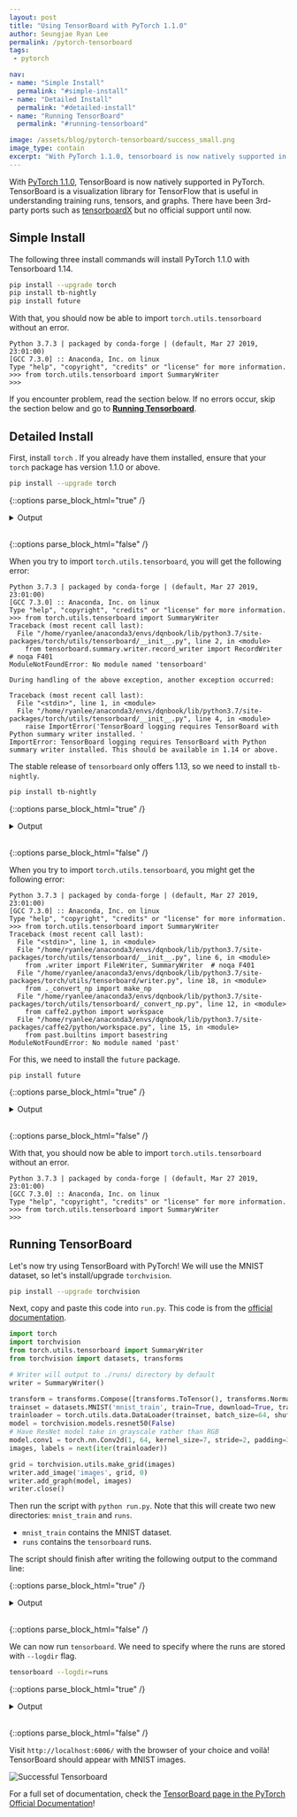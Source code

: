 ```yaml
---
layout: post
title: "Using TensorBoard with PyTorch 1.1.0"
author: Seungjae Ryan Lee
permalink: /pytorch-tensorboard
tags:
 - pytorch

nav:
- name: "Simple Install"
  permalink: "#simple-install"
- name: "Detailed Install"
  permalink: "#detailed-install"
- name: "Running TensorBoard"
  permalink: "#running-tensorboard"

image: /assets/blog/pytorch-tensorboard/success_small.png
image_type: contain
excerpt: "With PyTorch 1.1.0, tensorboard is now natively supported in PyTorch. This post contains detailed instuctions to install tensorboard."
---
```



With [PyTorch 1.1.0](https://github.com/pytorch/pytorch/releases/tag/v1.1.0), TensorBoard is now natively supported in PyTorch. TensorBoard is a visualization library for TensorFlow that is useful in understanding training runs, tensors, and graphs. There have been 3rd-party ports such as [tensorboardX](https://github.com/lanpa/tensorboardX) but no official support until now.

## Simple Install

The following three install commands will install PyTorch 1.1.0 with Tensorboard 1.14.

```bash
pip install --upgrade torch
pip install tb-nightly
pip install future
```

With that, you should now be able to import `torch.utils.tensorboard` without an error.

```
Python 3.7.3 | packaged by conda-forge | (default, Mar 27 2019, 23:01:00) 
[GCC 7.3.0] :: Anaconda, Inc. on linux
Type "help", "copyright", "credits" or "license" for more information.
>>> from torch.utils.tensorboard import SummaryWriter
>>>
```

If you encounter problem, read the section below. If no errors occur, skip the section below and go to [**Running Tensorboard**](#running-tensorboard).

## Detailed Install

First, install `torch` . If you already have them installed, ensure that your `torch` package has version 1.1.0 or above.

```bash
pip install --upgrade torch
```

{::options parse_block_html="true" /}

<details><summary markdown="span">Output</summary>
```
Collecting torch
  Downloading https://files.pythonhosted.org/packages/ac/23/a4b5c189dd624411ec84613b717594a00480282b949e3448d189c4aa4e47/torch-1.1.0-cp37-cp37m-manylinux1_x86_64.whl (676.9MB)
     |████████████████████████████████| 676.9MB 18kB/s 
Collecting numpy (from torch)
  Downloading https://files.pythonhosted.org/packages/bb/76/24e9f32c78e6f6fb26cf2596b428f393bf015b63459468119f282f70a7fd/numpy-1.16.3-cp37-cp37m-manylinux1_x86_64.whl (17.3MB)
     |████████████████████████████████| 17.3MB 1.2MB/s 
Installing collected packages: numpy, torch
Successfully installed numpy-1.16.3 torch-1.1.0
```
</details>
<br/>

{::options parse_block_html="false" /}


When you try to import `torch.utils.tensorboard`, you will get the following error:

```
Python 3.7.3 | packaged by conda-forge | (default, Mar 27 2019, 23:01:00) 
[GCC 7.3.0] :: Anaconda, Inc. on linux
Type "help", "copyright", "credits" or "license" for more information.
>>> from torch.utils.tensorboard import SummaryWriter
Traceback (most recent call last):
  File "/home/ryanlee/anaconda3/envs/dqnbook/lib/python3.7/site-packages/torch/utils/tensorboard/__init__.py", line 2, in <module>
    from tensorboard.summary.writer.record_writer import RecordWriter  # noqa F401
ModuleNotFoundError: No module named 'tensorboard'

During handling of the above exception, another exception occurred:

Traceback (most recent call last):
  File "<stdin>", line 1, in <module>
  File "/home/ryanlee/anaconda3/envs/dqnbook/lib/python3.7/site-packages/torch/utils/tensorboard/__init__.py", line 4, in <module>
    raise ImportError('TensorBoard logging requires TensorBoard with Python summary writer installed. '
ImportError: TensorBoard logging requires TensorBoard with Python summary writer installed. This should be available in 1.14 or above.
```

The stable release of `tensorboard` only offers 1.13, so we need to install `tb-nightly`.

```bash
pip install tb-nightly
```

{::options parse_block_html="true" /}

<details><summary markdown="span">Output</summary>
```
Collecting tb-nightly
  Downloading https://files.pythonhosted.org/packages/04/e8/4916104a15bc768a18bda13d18e15d500c01fd1f2fef09920f2e5ff27537/tb_nightly-1.14.0a20190501-py3-none-any.whl (3.1MB)
     |████████████████████████████████| 3.1MB 884kB/s 
Requirement already satisfied: numpy>=1.12.0 in /home/ryanlee/anaconda3/envs/dqnbook/lib/python3.7/site-packages (from tb-nightly) (1.16.3)
Collecting six (from tb-nightly)
  Using cached https://files.pythonhosted.org/packages/73/fb/00a976f728d0d1fecfe898238ce23f502a721c0ac0ecfedb80e0d88c64e9/six-1.12.0-py2.py3-none-any.whl
Requirement already satisfied: wheel>=0.26; python_version >= "3" in /home/ryanlee/anaconda3/envs/dqnbook/lib/python3.7/site-packages (from tb-nightly) (0.33.1)
Collecting absl-py>=0.4 (from tb-nightly)
  Downloading https://files.pythonhosted.org/packages/da/3f/9b0355080b81b15ba6a9ffcf1f5ea39e307a2778b2f2dc8694724e8abd5b/absl-py-0.7.1.tar.gz (99kB)
     |████████████████████████████████| 102kB 4.5MB/s 
Collecting werkzeug>=0.11.15 (from tb-nightly)
  Downloading https://files.pythonhosted.org/packages/18/79/84f02539cc181cdbf5ff5a41b9f52cae870b6f632767e43ba6ac70132e92/Werkzeug-0.15.2-py2.py3-none-any.whl (328kB)
     |████████████████████████████████| 337kB 4.6MB/s 
Collecting protobuf>=3.6.0 (from tb-nightly)
  Downloading https://files.pythonhosted.org/packages/19/a5/ac51df34cdf4739574492ed4903c11dadd72a7bec4a31bb0496f4f50fc19/protobuf-3.7.1-cp37-cp37m-manylinux1_x86_64.whl (1.2MB)
     |████████████████████████████████| 1.2MB 6.0MB/s 
Collecting markdown>=2.6.8 (from tb-nightly)
  Downloading https://files.pythonhosted.org/packages/f5/e4/d8c18f2555add57ff21bf25af36d827145896a07607486cc79a2aea641af/Markdown-3.1-py2.py3-none-any.whl (87kB)
     |████████████████████████████████| 92kB 4.0MB/s 
Collecting grpcio>=1.6.3 (from tb-nightly)
  Downloading https://files.pythonhosted.org/packages/44/3c/0f680a3e2e7720dc1b37bf3163b1f62f0f847dc081a17f2a2f4389e86a38/grpcio-1.20.1-cp37-cp37m-manylinux1_x86_64.whl (2.1MB)
     |████████████████████████████████| 2.2MB 2.3MB/s 
Requirement already satisfied: setuptools in /home/ryanlee/anaconda3/envs/dqnbook/lib/python3.7/site-packages (from protobuf>=3.6.0->tb-nightly) (41.0.1)
Building wheels for collected packages: absl-py
  Building wheel for absl-py (setup.py) ... done
  Stored in directory: /home/ryanlee/.cache/pip/wheels/ee/98/38/46cbcc5a93cfea5492d19c38562691ddb23b940176c14f7b48
Successfully built absl-py
Installing collected packages: absl-py, werkzeug, protobuf, markdown, grpcio, tb-nightly
Successfully installed absl-py-0.7.1 grpcio-1.20.1 markdown-3.1 protobuf-3.7.1 tb-nightly-1.14.0a20190501 werkzeug-0.15.2
```
</details>
<br/>

{::options parse_block_html="false" /}

When you try to import `torch.utils.tensorboard`, you might get the following error:

```
Python 3.7.3 | packaged by conda-forge | (default, Mar 27 2019, 23:01:00) 
[GCC 7.3.0] :: Anaconda, Inc. on linux
Type "help", "copyright", "credits" or "license" for more information.
>>> from torch.utils.tensorboard import SummaryWriter
Traceback (most recent call last):
  File "<stdin>", line 1, in <module>
  File "/home/ryanlee/anaconda3/envs/dqnbook/lib/python3.7/site-packages/torch/utils/tensorboard/__init__.py", line 6, in <module>
    from .writer import FileWriter, SummaryWriter  # noqa F401
  File "/home/ryanlee/anaconda3/envs/dqnbook/lib/python3.7/site-packages/torch/utils/tensorboard/writer.py", line 18, in <module>
    from ._convert_np import make_np
  File "/home/ryanlee/anaconda3/envs/dqnbook/lib/python3.7/site-packages/torch/utils/tensorboard/_convert_np.py", line 12, in <module>
    from caffe2.python import workspace
  File "/home/ryanlee/anaconda3/envs/dqnbook/lib/python3.7/site-packages/caffe2/python/workspace.py", line 15, in <module>
    from past.builtins import basestring
ModuleNotFoundError: No module named 'past'
```

For this, we need to install the `future` package.

```
pip install future
```

{::options parse_block_html="true" /}

<details><summary markdown="span">Output</summary>
```
Collecting future
Installing collected packages: future
Successfully installed future-0.17.1
```
</details>
<br/>

{::options parse_block_html="false" /}

With that, you should now be able to import `torch.utils.tensorboard` without an error.

```
Python 3.7.3 | packaged by conda-forge | (default, Mar 27 2019, 23:01:00) 
[GCC 7.3.0] :: Anaconda, Inc. on linux
Type "help", "copyright", "credits" or "license" for more information.
>>> from torch.utils.tensorboard import SummaryWriter
>>>
```

## Running TensorBoard

Let's now try using TensorBoard with PyTorch! We will use the MNIST dataset, so let's install/upgrade `torchvision`.

```bash
pip install --upgrade torchvision
```

Next, copy and paste this code into `run.py`. This code is from the [official documentation](https://pytorch.org/docs/stable/tensorboard.html).

```python
import torch
import torchvision
from torch.utils.tensorboard import SummaryWriter
from torchvision import datasets, transforms

# Writer will output to ./runs/ directory by default
writer = SummaryWriter()

transform = transforms.Compose([transforms.ToTensor(), transforms.Normalize((0.5,), (0.5,))])
trainset = datasets.MNIST('mnist_train', train=True, download=True, transform=transform)
trainloader = torch.utils.data.DataLoader(trainset, batch_size=64, shuffle=True)
model = torchvision.models.resnet50(False)
# Have ResNet model take in grayscale rather than RGB
model.conv1 = torch.nn.Conv2d(1, 64, kernel_size=7, stride=2, padding=3, bias=False)
images, labels = next(iter(trainloader))

grid = torchvision.utils.make_grid(images)
writer.add_image('images', grid, 0)
writer.add_graph(model, images)
writer.close()
```

Then run the script with `python run.py`. Note that this will create two new directories: `mnist_train` and `runs`.

- `mnist_train` contains the MNIST dataset.
- `runs` contains the `tensorboard` runs.

The script should finish after writing the following output to the command line:

{::options parse_block_html="true" /}

<details><summary markdown="span">Output</summary>
```
Downloading http://yann.lecun.com/exdb/mnist/train-images-idx3-ubyte.gz to mnist_train/MNIST/raw/train-images-idx3-ubyte.gz
100.1%Extracting mnist_train/MNIST/raw/train-images-idx3-ubyte.gz
Downloading http://yann.lecun.com/exdb/mnist/train-labels-idx1-ubyte.gz to mnist_train/MNIST/raw/train-labels-idx1-ubyte.gz
113.5%Extracting mnist_train/MNIST/raw/train-labels-idx1-ubyte.gz
Downloading http://yann.lecun.com/exdb/mnist/t10k-images-idx3-ubyte.gz to mnist_train/MNIST/raw/t10k-images-idx3-ubyte.gz
100.4%Extracting mnist_train/MNIST/raw/t10k-images-idx3-ubyte.gz
Downloading http://yann.lecun.com/exdb/mnist/t10k-labels-idx1-ubyte.gz to mnist_train/MNIST/raw/t10k-labels-idx1-ubyte.gz
180.4%Extracting mnist_train/MNIST/raw/t10k-labels-idx1-ubyte.gz
Processing...
Done!
```
</details>
<br/>

{::options parse_block_html="false" /}

We can now run `tensorboard`. We need to specify where the runs are stored with `--logdir` flag.

```bash
tensorboard --logdir=runs
```

{::options parse_block_html="true" /}

<details><summary markdown="span">Output</summary>
```bash
TensorFlow installation not found - running with reduced feature set.
TensorBoard 1.14.0a20190501 at http://ryanlee-ThinkPad-T430s:6006/ (Press CTRL+C to quit)
```
</details>
<br/>

{::options parse_block_html="false" /}

Visit `http://localhost:6006/` with the browser of your choice and voilà! TensorBoard should appear with MNIST images.

![Successful Tensorboard](/assets/blog/pytorch-tensorboard/success_small.png)

For a full set of documentation, check the [TensorBoard page in the PyTorch Official Documentation](https://pytorch.org/docs/stable/tensorboard.html)!
 